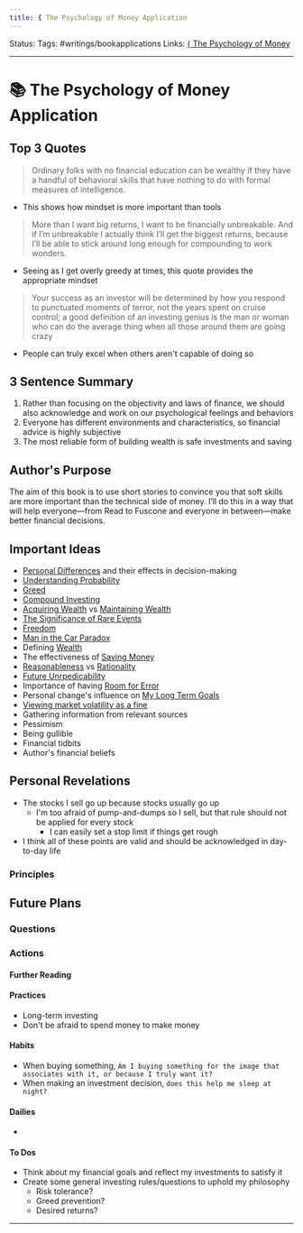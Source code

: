 ```yaml
---
title: { The Psychology of Money Application
---
```

Status: 
Tags: #writings/bookapplications
Links: [{ The Psychology of Money](out/-the-psychology-of-money.md)
___
# 📚 The Psychology of Money Application
## Top 3 Quotes
> Ordinary folks with no financial education can be wealthy if they have a handful of behavioral skills that have nothing to do with formal measures of intelligence.
- This shows how mindset is more important than tools

> More than I want big returns, I want to be financially unbreakable. And if I’m unbreakable I actually think I’ll get the biggest returns, because I’ll be able to stick around long enough for compounding to work wonders.
- Seeing as I get overly greedy at times, this quote provides the appropriate mindset

> Your success as an investor will be determined by how you respond to punctuated moments of terror, not the years spent on cruise control; a good definition of an investing genius is the man or woman who can do the average thing when all those around them are going crazy
- People can truly excel when others aren't capable of doing so
## 3 Sentence Summary
1. Rather than focusing on the objectivity and laws of finance, we should also acknowledge and work on our psychological feelings and behaviors
2. Everyone has different environments and characteristics, so financial advice is highly subjective
3. The most reliable form of building wealth is safe investments and saving
## Author's Purpose
The aim of this book is to use short stories to convince you that soft skills are more important than the technical side of money. I’ll do this in a way that will help everyone—from Read to Fuscone and everyone in between—make better financial decisions.
## Important Ideas
- [Personal Differences](out/personal-differences.md) and their effects in decision-making
- [Understanding Probability](None)
- [Greed](None)
- [Compound Investing](None)
- [Acquiring Wealth](None) vs [Maintaining Wealth](None)
- [The Significance of Rare Events](None)
- [Freedom](None)
- [Man in the Car Paradox](None)
- Defining [Wealth](None)
- The effectiveness of [Saving Money](None)
- [Reasonableness](None) vs [Rationality](out/rationality.md)
- [Future Unrpedicability](None)
- Importance of having [Room for Error](None)
- Personal change's influence on [My Long Term Goals](None)
- [Viewing market volatility as a fine](None)
- Gathering information from relevant sources
- Pessimism
- Being gullible
- Financial tidbits
- Author's financial beliefs
## Personal Revelations
- The stocks I sell go up because stocks usually go up
	- I'm too afraid of pump-and-dumps so I sell, but that rule should not be applied for every stock
		- I can easily set a stop limit if things get rough
- I think all of these points are valid and should be acknowledged in day-to-day life
### Principles
## Future Plans
### Questions
### Actions
#### Further Reading
#### Practices
- Long-term investing
- Don't be afraid to spend money to make money
#### Habits
- When buying something, `Am I buying something for the image that associates with it, or because I truly want it?`
- When making an investment decision, `does this help me sleep at night?`
#### Dailies
- 
#### To Dos
- Think about my financial goals and reflect my investments to satisfy it
- Create some general investing rules/questions to uphold my philosophy
	- Risk tolerance?
	- Greed prevention?
	- Desired returns?
___